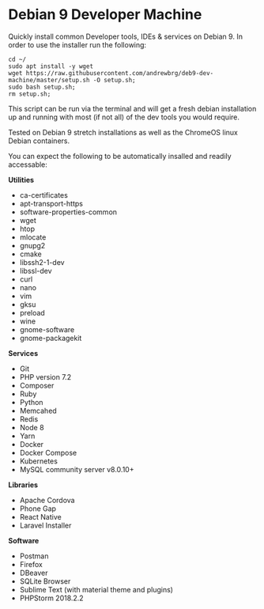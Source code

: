 # Debian 9 Developer Machine
Quickly install common Developer tools, IDEs &amp; services on Debian 9. In order to use the installer run the following:

```
cd ~/
sudo apt install -y wget
wget https://raw.githubusercontent.com/andrewbrg/deb9-dev-machine/master/setup.sh -O setup.sh;
sudo bash setup.sh;
rm setup.sh;
```

This script can be run via the terminal and will get a fresh debian installation up and running with most (if not all) of the dev tools you would require.

Tested on Debian 9 stretch installations as well as the ChromeOS linux Debian containers.

You can expect the following to be automatically insalled and readily accessable:

**Utilities**
- ca-certificates
- apt-transport-https
- software-properties-common
- wget
- htop
- mlocate
- gnupg2
- cmake
- libssh2-1-dev
- libssl-dev
- curl
- nano
- vim
- gksu
- preload
- wine
- gnome-software
- gnome-packagekit

**Services**
- Git
- PHP version 7.2
- Composer
- Ruby
- Python
- Memcahed
- Redis
- Node 8
- Yarn
- Docker
- Docker Compose
- Kubernetes
- MySQL community server v8.0.10+

**Libraries**
- Apache Cordova
- Phone Gap
- React Native
- Laravel Installer

**Software**
- Postman
- Firefox
- DBeaver
- SQLite Browser
- Sublime Text (with material theme and plugins)
- PHPStorm 2018.2.2

